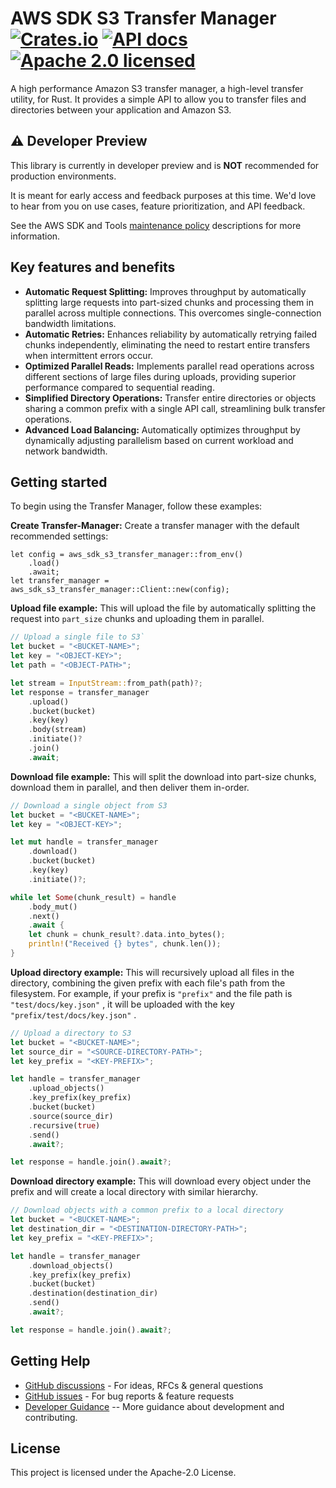 # AWS SDK S3 Transfer Manager [![Crates.io][crates-badge]][crates-url] [![API docs][docs-badge]][docs-url] [![Apache 2.0 licensed][apache-badge]][apache-url]

[crates-badge]: https://img.shields.io/crates/v/aws-sdk-s3-transfer-manager.svg
[crates-url]: https://crates.io/crates/aws-sdk-s3-transfer-manager
[apache-badge]: https://img.shields.io/badge/License-Apache_2.0-blue.svg
[apache-url]:https://opensource.org/licenses/Apache-2.0
[docs-badge]: https://img.shields.io/docsrs/aws-sdk-s3-transfer-manager
[docs-url]: https://docs.rs/crate/aws-sdk-s3-transfer-manager/latest

A high performance Amazon S3 transfer manager, a high-level transfer utility, for Rust.
It provides a simple API to allow you to transfer files and directories between your application and Amazon S3.

## :warning: Developer Preview

This library is currently in developer preview and is **NOT** recommended for production environments.

It is meant for early access and feedback purposes at this time. We'd love to hear from you on use cases, feature prioritization, and API feedback.

See the AWS SDK and Tools [maintenance policy](https://docs.aws.amazon.com/sdkref/latest/guide/maint-policy.html#version-life-cycle)
descriptions for more information.

## Key features and benefits

* **Automatic Request Splitting:** Improves throughput by automatically splitting large requests into part-sized chunks and processing them in parallel across multiple connections. This overcomes single-connection bandwidth limitations.
* **Automatic Retries:** Enhances reliability by automatically retrying failed chunks independently, eliminating the need to restart entire transfers when intermittent errors occur.
* **Optimized Parallel Reads:** Implements parallel read operations across different sections of large files during uploads, providing superior performance compared to sequential reading.
* **Simplified Directory Operations:** Transfer entire directories or objects sharing a common prefix with a single API call, streamlining bulk transfer operations.
* **Advanced Load Balancing:** Automatically optimizes throughput by dynamically adjusting parallelism based on current workload and network bandwidth.

## Getting started

To begin using the Transfer Manager, follow these examples:

**Create Transfer-Manager:**
Create a transfer manager with the default recommended settings:

```
let config = aws_sdk_s3_transfer_manager::from_env()
    .load()
    .await;
let transfer_manager = aws_sdk_s3_transfer_manager::Client::new(config);
```

**Upload file example:**
This will upload the file by automatically splitting the request into `part_size` chunks and uploading them in parallel.

```rs
// Upload a single file to S3`
let bucket = "<BUCKET-NAME>";
let key = "<OBJECT-KEY>";
let path = "<OBJECT-PATH>";

let stream = InputStream::from_path(path)?;
let response = transfer_manager
    .upload()
    .bucket(bucket)
    .key(key)
    .body(stream)
    .initiate()?
    .join()
    .await;
```

**Download file example:**
This will split the download into part-size chunks, download them in parallel, and then deliver them in-order.

```rs
// Download a single object from S3
let bucket = "<BUCKET-NAME>";
let key = "<OBJECT-KEY>";

let mut handle = transfer_manager
    .download()
    .bucket(bucket)
    .key(key)
    .initiate()?;

while let Some(chunk_result) = handle
    .body_mut()
    .next()
    .await {
    let chunk = chunk_result?.data.into_bytes();
    println!("Received {} bytes", chunk.len());
}
```

**Upload directory example:**
This will recursively upload all files in the directory, combining the given prefix with each file's path from the filesystem.
For example, if your prefix is `"prefix"` and the file path is `"test/docs/key.json"` , it will be uploaded with the key `"prefix/test/docs/key.json"` .

```rs
// Upload a directory to S3
let bucket = "<BUCKET-NAME>";
let source_dir = "<SOURCE-DIRECTORY-PATH>";
let key_prefix = "<KEY-PREFIX>";

let handle = transfer_manager
    .upload_objects()
    .key_prefix(key_prefix)
    .bucket(bucket)
    .source(source_dir)
    .recursive(true)
    .send()
    .await?;

let response = handle.join().await?;
```

**Download directory example:**
This will download every object under the prefix and will create a local directory with similar hierarchy.

```rs
// Download objects with a common prefix to a local directory
let bucket = "<BUCKET-NAME>";
let destination_dir = "<DESTINATION-DIRECTORY-PATH>";
let key_prefix = "<KEY-PREFIX>";

let handle = transfer_manager
    .download_objects()
    .key_prefix(key_prefix)
    .bucket(bucket)
    .destination(destination_dir)
    .send()
    .await?;

let response = handle.join().await?;
```

## Getting Help

* [GitHub discussions](https://github.com/awslabs/aws-s3-transfer-manager-rs/discussions) - For ideas, RFCs & general questions
* [GitHub issues](https://github.com/awslabs/aws-s3-transfer-manager-rs/issues/new/choose) - For bug reports & feature requests
* [Developer Guidance](https://github.com/awslabs/aws-s3-transfer-manager-rs/blob/main/README.md) -- More guidance about development and contributing.

## License

This project is licensed under the Apache-2.0 License.
